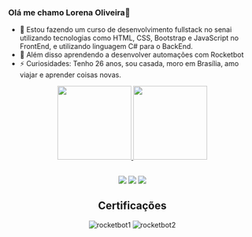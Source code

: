 ### Olá me chamo Lorena Oliveira👋

- 🌱 Estou fazendo um curso de desenvolvimento fullstack no senai utilizando tecnologias como HTML, CSS, Bootstrap e JavaScript no FrontEnd, e utilizando linguagem C# para o BackEnd.
- 🌱 Além disso aprendendo a desenvolver automações com Rocketbot
- ⚡ Curiosidades: Tenho 26 anos, sou casada, moro em Brasília, amo viajar e aprender coisas novas.


<div align="center">
  <a href="https://github.com/lorena-767">
  <img height="150em" src="https://github-readme-stats.vercel.app/api?username=lorena-767&show_icons=true&theme=dracula&include_all_commits=true&count_private=true"/>
  <img height="150em" src="https://github-readme-stats.vercel.app/api/top-langs/?username=lorena-767&layout=compact&langs_count=7&theme=dracula"/>

  
  ##
 
<div> 
    <a href="https://www.instagram.com/lorenaoliveiira/" target="_blank"><img src="https://img.shields.io/badge/-Instagram-%23E4405F?style=for-the-badge&logo=instagram&logoColor=white" target="_blank"></a>
  <a href = "mailto:lorenaoliveira767@gmail.com"><img src="https://img.shields.io/badge/-Gmail-%23333?style=for-the-badge&logo=gmail&logoColor=white" target="_blank"></a>
  <a href="https://www.linkedin.com/in/lorena-muniz-ferreira-825a2013a/" target="_blank"><img src="https://img.shields.io/badge/-LinkedIn-%230077B5?style=for-the-badge&logo=linkedin&logoColor=white" target="_blank"></a> 
  
  <div>
    
  <h2>Certificações</h2>

![rocketbot1](https://user-images.githubusercontent.com/51932176/155319120-e5b08933-e37e-4302-9a44-9764035b8bf6.PNG)
![rocketbot2](https://user-images.githubusercontent.com/51932176/155318803-94448de6-10a5-49d3-bb10-660922a5100f.PNG)
